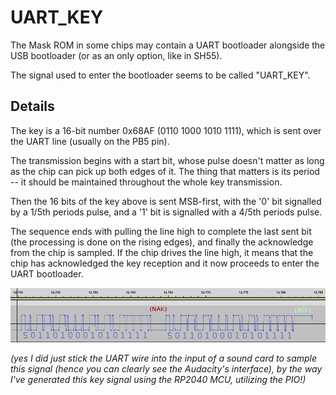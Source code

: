 # UART_KEY

The Mask ROM in some chips may contain a UART bootloader alongside the USB bootloader (or as an only option, like in SH55).

The signal used to enter the bootloader seems to be called "UART_KEY".

## Details

The key is a 16-bit number 0x68AF (0110 1000 1010 1111),
which is sent over the UART line (usually on the PB5 pin).

The transmission begins with a start bit, whose pulse doesn't matter as long as the chip can pick up both edges of it. The thing that matters is its period -- it should be maintained throughout the whole key transmission.

Then the 16 bits of the key above is sent MSB-first, with the '0' bit signalled by a 1/5th periods pulse, and a '1' bit is signalled with a 4/5th periods pulse.

The sequence ends with pulling the line high to complete the last sent bit (the processing is done on the rising edges),
and finally the acknowledge from the chip is sampled.
If the chip drives the line high, it means that the chip has acknowledged the key reception and it now proceeds to enter the UART bootloader.

![UART key signal example](uart_key.png)

*(yes I did just stick the UART wire into the input of a sound card to sample this signal (hence you can clearly see the Audacity's interface), by the way I've generated this key signal using the RP2040 MCU, utilizing the PIO!)*
